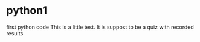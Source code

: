 # python1
first python code
This is a little test. It is suppost to be a quiz with recorded results
